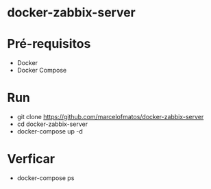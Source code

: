 # docker-zabbix-server

# Pré-requisitos

* Docker
* Docker Compose

# Run


* git clone https://github.com/marcelofmatos/docker-zabbix-server
* cd docker-zabbix-server
* docker-compose up -d

# Verficar

* docker-compose ps

